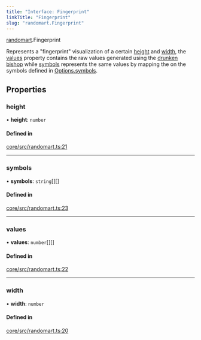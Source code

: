 ```yaml
---
title: "Interface: Fingerprint"
linkTitle: "Fingerprint"
slug: "randomart.Fingerprint"
---
```


[randomart](../../modules/randomart).Fingerprint

Represents a "fingerprint" visualization of a certain
[height](randomart.Fingerprint.md#height) and
[width](randomart.Fingerprint.md#width), the
[values](randomart.Fingerprint.md#values) property contains the raw values
generated using the
[drunken bishop](http://www.dirk-loss.de/sshvis/drunken_bishop.pdf) while
[symbols](randomart.Fingerprint.md#symbols) represents the same values by
mapping the on the symbols defined in
[Options.symbols](randomart.Options.md#symbols).

## Properties

### height

• **height**: `number`

#### Defined in

[core/src/randomart.ts:21](https://github.com/padloc/padloc/blob/b00eb4fd/packages/core/src/randomart.ts#L21)

---

### symbols

• **symbols**: `string`[][]

#### Defined in

[core/src/randomart.ts:23](https://github.com/padloc/padloc/blob/b00eb4fd/packages/core/src/randomart.ts#L23)

---

### values

• **values**: `number`[][]

#### Defined in

[core/src/randomart.ts:22](https://github.com/padloc/padloc/blob/b00eb4fd/packages/core/src/randomart.ts#L22)

---

### width

• **width**: `number`

#### Defined in

[core/src/randomart.ts:20](https://github.com/padloc/padloc/blob/b00eb4fd/packages/core/src/randomart.ts#L20)
